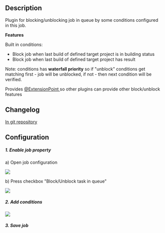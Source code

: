 ## ﻿Description

Plugin for blocking/unblocking job in queue by some conditions
configured in this job.

**Features**

Built in conditions:

-   Block job when last build of defined target project is in building
    status
-   Block job when last build of defined target project has result

Note: conditions has **waterfall priority** so if "unblock" conditions
get matching first - job will be unblocked, if not - then next condition
will be verified.

Provides
[@ExtensionPoint ](http://localhost:8085/display/JENKINS/Extension+points)so
other plugins can provide other block/unblock features

## Changelog

[In git
repository](https://github.com/jenkinsci/block-queued-job-plugin/blob/master/CHANGELOG.md)

## Configuration

##### 1. Enable job property

a\) Open job configuration

![](docs/images/Screenshot_2015-04-28_16.40.46.png)

b\) Press checkbox "Block/Unblock task in queue"

![](docs/images/Screenshot_2015-04-28_16.44.14.png)

##### 2. Add conditions

![](docs/images/Screenshot_2015-04-28_16.47.19.png)

##### 3. Save job
